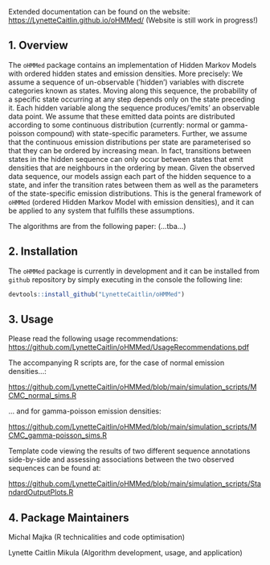 
<!-- README.md is generated from README.Rmd. Please edit that file -->

Extended documentation can be found on the website:
<https://LynetteCaitlin.github.io/oHMMed/>
(Website is still work in progress!)

## 1. Overview

The `oHMMed` package contains an implementation of Hidden Markov Models
with ordered hidden states and emission densities. More precisely: We
assume a sequence of un-observable (’hidden’) variables with discrete
categories known as states. Moving along this sequence, the probability
of a specific state occurring at any step depends only on the state
preceding it. Each hidden variable along the sequence produces/’emits’
an observable data point. We assume that these emitted data points are
distributed according to some continuous distribution (currently: normal
or gamma-poisson compound) with state-specific parameters. Further, we
assume that the continuous emission distributions per state are
parameterised so that they can be ordered by increasing mean. In fact,
transitions between states in the hidden sequence can only occur between
states that emit densities that are neighbours in the ordering by mean.
Given the observed data sequence, our models assign each part of the
hidden sequence to a state, and infer the transition rates between them
as well as the parameters of the state-specific emission distributions.
This is the general framework of `oHMMed` (ordered Hidden Markov Model
with emission densities), and it can be applied to any system that
fulfills these assumptions.

The algorithms are from the following paper: (...tba...)

## 2. Installation

<!-- Just like many other `R` packages, `oHMMed` can be installed from the `CRAN` repository by simply executing in the console the following line: -->
<!-- ```{r, eval = FALSE} -->
<!-- # install.packages("oHMMed") -->
<!-- # Or the the development version from GitHub: -->
<!-- devtools::install_github("majkamichal/oHMMed") -->
<!-- ``` -->

The `oHMMed` package is currently in development and it can be installed
from `github` repository by simply executing in the console the
following line:

``` r
devtools::install_github("LynetteCaitlin/oHMMed")
```

## 3. Usage
Please read the following usage recommendations: <https://github.com/LynetteCaitlin/oHMMed/UsageRecommendations.pdf>

The accompanying R scripts are, for the case of normal emission densities...:

<https://github.com/LynetteCaitlin/oHMMed/blob/main/simulation_scripts/MCMC_normal_sims.R>

... and for gamma-poisson emission densities:

<https://github.com/LynetteCaitlin/oHMMed/blob/main/simulation_scripts/MCMC_gamma-poisson_sims.R>
 
Template code viewing the results of two different sequence annotations side-by-side and assessing associations between the two observed sequences can be found at:

<https://github.com/LynetteCaitlin/oHMMed/blob/main/simulation_scripts/StandardOutputPlots.R>

## 4. Package Maintainers

Michal Majka (R technicalities and code optimisation)

Lynette Caitlin Mikula (Algorithm development, usage, and application)

